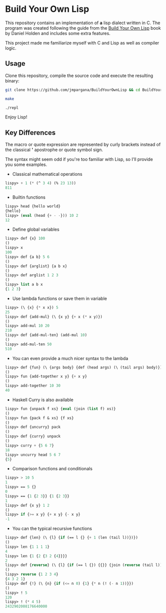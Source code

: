 # Build Your Own Lisp


This repository contains an implementation of **a** lisp dialect written in C.
The program was created following the guide from the [Build Your Own Lisp](http://www.buildyourownlisp.com/)
book by Daniel Holden and includes some extra features.

This project made me familiarize myself with C and Lisp as well as compiler 
logic.

## Usage

Clone this repository, compile the source code and execute the resulting binary:

```bash
git clone https://github.com/jmpargana/BuildYourOwnLisp && cd BuildYourOwnLisp

make

./repl
```

Enjoy Lisp!



## Key Differences

The macro or quote expression are represented by curly brackets
instead of the classical **'** apostrophe or quote symbol sign.

The syntax might seem odd if you're too familiar with Lisp, so I'll
provide you some examples.

- Classical mathematical operations
```lisp
lispy> + 1 (* (^ 3 4) (% 23 13))
811
```

- Builtin functions
```lisp
lispy> head {hello world}
{hello}
lispy> (eval (head {+ - -})) 10 2
12
```


- Define global variables
```lisp
lispy> def {x} 100
()
lispy> x
100
lispy> def {a b} 5 6
()
lispy> def {arglist} {a b x}
()
lispy> def arglist 1 2 3
()
lispy> list a b x
{1 2 3}
```

- Use lambda functions or save them in variable
```lisp
lispy> (\ {x} {* x x}) 5
25
lispy> def {add-mul} (\ {x y} {+ x (* x y)})
()
lispy> add-mul 10 20
210
lispy> def {add-mul-ten} (add-mul 10)
()
lispy> add-mul-ten 50
510
```

- You can even provide a much nicer syntax to the lambda
```lisp
lispy> def {fun} (\ {args body} {def (head args) (\ (tail args) body)})
()
lispy> fun {add-together x y} {+ x y}
()
lispy> add-together 10 30
40
```

- Haskell Curry is also available 
```lisp
lispy> fun {unpack f xs} {eval (join (list f) xs)}
()
lispy> fun {pack f & xs} {f xs}
()
lispy> def {uncurry} pack
()
lispy> def {curry} unpack
()
lispy> curry + {5 6 7}
18
lispy> uncurry head 5 6 7
{5}
```

- Comparison functions and conditionals
```lisp
lispy> > 10 5
1
lispy> == 5 {}
0
lispy> == {1 {2 3}} {1 {2 3}}
1
lispy> def {x y} 1 2
()
lispy> if {>= x y} {+ x y} {- x y}
-1
```


- You can the typical recursive functions
```lisp
lispy> def {len} (\ {l} {if (== l {} {+ 1 (len (tail l))})})
()
lispy> len {1 1 1 1}
4
lispy> len {1 {2 {3 2 {4}}}}
2
lispy> def {reverse} (\ {l} {if (== l {}) {{}} {join (reverse (tail l)) (head l)}})
()
lispy> reverse {1 2 3 4}
{4 3 2 1}
lispy> def {!} (\ {n} {if (<= n 0) {1} {* n (! (- n 1))}})
()
lispy> ! 5
120
lispy> ! (* 4 5)
2432902008176640000
```
